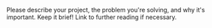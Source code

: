 Please describe your project, the problem you're solving, and why it's important. Keep it brief! Link to further reading if necessary.
